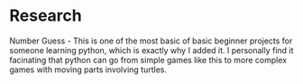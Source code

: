 # Research


Number Guess - This is one of the most basic of basic beginner projects for someone learning python, which is exactly why I added it. I personally find it facinating that python can go from simple games like this to more complex games with moving parts involving turtles.


